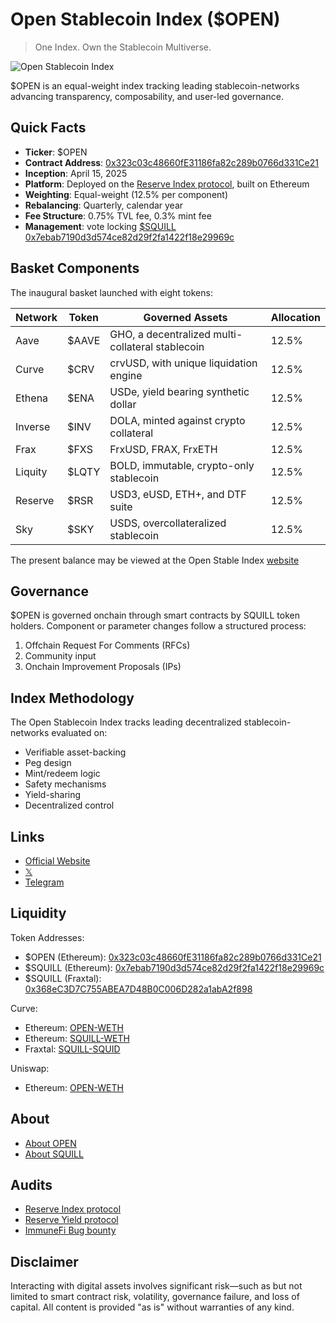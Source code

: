 # Open Stablecoin Index ($OPEN)
> One Index. Own the Stablecoin Multiverse.

![Open Stablecoin Index](https://github.com/user-attachments/assets/371f6b9b-fb5c-4c0b-aa83-ae881671380b)

$OPEN is an equal-weight index tracking leading stablecoin-networks advancing transparency, composability, and user-led governance.

## Quick Facts

- **Ticker**: $OPEN
- **Contract Address**: [0x323c03c48660fE31186fa82c289b0766d331Ce21](https://etherscan.io/token/0x323c03c48660fE31186fa82c289b0766d331Ce21#readContract)
- **Inception**: April 15, 2025
- **Platform**: Deployed on the [Reserve Index protocol](https://app.reserve.org/ethereum/index-dtf/0x323c03c48660fe31186fa82c289b0766d331ce21/), built on Ethereum
- **Weighting**: Equal-weight (12.5% per component)
- **Rebalancing**: Quarterly, calendar year
- **Fee Structure**: 0.75% TVL fee, 0.3% mint fee
- **Management**: vote locking [$SQUILL 0x7ebab7190d3d574ce82d29f2fa1422f18e29969c](https://etherscan.io/token/0x7ebab7190d3d574ce82d29f2fa1422f18e29969c#code)

## Basket Components

The inaugural basket launched with eight tokens:

| Network | Token | Governed Assets | Allocation |
|---------|-------|-----------------|------------|
| Aave | $AAVE | GHO, a decentralized multi-collateral stablecoin | 12.5% |
| Curve | $CRV | crvUSD, with unique liquidation engine | 12.5% |
| Ethena | $ENA | USDe, yield bearing synthetic dollar | 12.5% |
| Inverse | $INV | DOLA, minted against crypto collateral | 12.5% |
| Frax | $FXS | FrxUSD, FRAX, FrxETH | 12.5% |
| Liquity | $LQTY | BOLD, immutable, crypto-only stablecoin | 12.5% |
| Reserve | $RSR | USD3, eUSD, ETH+, and DTF suite | 12.5% |
| Sky | $SKY | USDS, overcollateralized stablecoin | 12.5% |

The present balance may be viewed at the Open Stable Index [website](https://openstablecoinindex.com/)

## Governance

$OPEN is governed onchain through smart contracts by SQUILL token holders. Component or parameter changes follow a structured process:
1. Offchain Request For Comments (RFCs)
2. Community input
3. Onchain Improvement Proposals (IPs)

## Index Methodology

The Open Stablecoin Index tracks leading decentralized stablecoin-networks evaluated on:
- Verifiable asset-backing
- Peg design
- Mint/redeem logic
- Safety mechanisms
- Yield-sharing
- Decentralized control

## Links

- [Official Website](https://www.openstablecoinindex.com)
- [𝕏](https://x.com/openstableindex)
- [Telegram](https://t.me/OpenStableIndex)

## Liquidity

Token Addresses:
 - $OPEN (Ethereum): [0x323c03c48660fE31186fa82c289b0766d331Ce21](https://etherscan.io/address/0x323c03c48660fE31186fa82c289b0766d331Ce21)
 - $SQUILL (Ethereum): [0x7ebab7190d3d574ce82d29f2fa1422f18e29969c](https://etherscan.io/token/0x7ebab7190d3d574ce82d29f2fa1422f18e29969c)
 - $SQUILL (Fraxtal): [0x368eC3D7C755ABEA7D48B0C006D282a1abA2f898](https://fraxscan.com/address/0x368eC3D7C755ABEA7D48B0C006D282a1abA2f898)

Curve:
- Ethereum: [OPEN-WETH](https://curve.finance/dex/ethereum/pools/factory-twocrypto-178/deposit/)
- Ethereum: [SQUILL-WETH](https://curve.finance/dex/ethereum/pools/factory-twocrypto-177/deposit/)
- Fraxtal: [SQUILL-SQUID](https://curve.finance/dex/fraxtal/pools/factory-twocrypto-44/deposit/)

Uniswap:
- Ethereum: [OPEN-WETH](https://app.uniswap.org/explore/pools/ethereum/0xaBaebcc9EEe363CeA2150eE03ac96db110F0e745)

## About
- [About OPEN](https://leviathannews.substack.com/p/stablecoins-everyone-and-their-mom)
- [About SQUILL](https://leviathannews.substack.com/p/leviathan-launches-squill)

## Audits

- [Reserve Index protocol](https://github.com/reserve-protocol/index)
- [Reserve Yield protocol](https://github.com/reserve-protocol/yield)
- [ImmuneFi Bug bounty](https://immunefi.com/reserve)

## Disclaimer

Interacting with digital assets involves significant risk—such as but not limited to smart contract risk, volatility, governance failure, and loss of capital. All content is provided "as is" without warranties of any kind.
